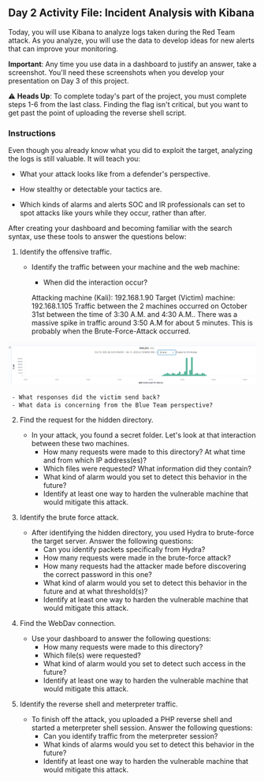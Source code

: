 ## Day 2 Activity File: Incident Analysis with Kibana


Today, you will use Kibana to analyze logs taken during the Red Team attack. As you analyze, you will use the data to develop ideas for new alerts that can improve your monitoring.

**Important**: Any time you use data in a dashboard to justify an answer, take a screenshot. You'll need these screenshots when you develop your presentation on Day 3 of this project.

:warning: **Heads Up**: To complete today's part of the project, you must complete steps 1-6 from the last class. Finding the flag isn't critical, but you want to get past the point of uploading the reverse shell script.

### Instructions

Even though you already know what you did to exploit the target, analyzing the logs is still valuable. It will teach you:
- What your attack looks like from a defender's perspective.

- How stealthy or detectable your tactics are.

- Which kinds of alarms and alerts SOC and IR professionals can set to spot attacks like yours while they occur, rather than after.

After creating your dashboard and becoming familiar with the search syntax, use these tools to answer the questions below:


1. Identify the offensive traffic.
   - Identify the traffic between your machine and the web machine:
     - When did the interaction occur?
     
     Attacking machine (Kali): 192.168.1.90		Target (Victim) machine: 192.168.1.105
Traffic between the 2 machines occurred on October 31st between the time of 3:30 A.M. and 4:30 A.M.. There was a massive spike in traffic around 3:50 A.M for about 5 minutes. This is probably when the Brute-Force-Attack occurred.

![](screenshots/Day2_Traffic_during_day.PNG)

     - What responses did the victim send back?
     - What data is concerning from the Blue Team perspective?

2. Find the request for the hidden directory.
   - In your attack, you found a secret folder. Let's look at that interaction between these two machines.
     - How many requests were made to this directory? At what time and from which IP address(es)?
     - Which files were requested? What information did they contain?
     - What kind of alarm would you set to detect this behavior in the future?
     - Identify at least one way to harden the vulnerable machine that would mitigate this attack.

3. Identify the brute force attack.
   - After identifying the hidden directory, you used Hydra to brute-force the target server. Answer the following questions:
     - Can you identify packets specifically from Hydra?
     - How many requests were made in the brute-force attack?
     - How many requests had the attacker made before discovering the correct password in this one?
     - What kind of alarm would you set to detect this behavior in the future and at what threshold(s)?
     - Identify at least one way to harden the vulnerable machine that would mitigate this attack.

4. Find the WebDav connection.
   - Use your dashboard to answer the following questions:
     - How many requests were made to this directory? 
     - Which file(s) were requested?
     - What kind of alarm would you set to detect such access in the future?
     - Identify at least one way to harden the vulnerable machine that would mitigate this attack.

5. Identify the reverse shell and meterpreter traffic.
   - To finish off the attack, you uploaded a PHP reverse shell and started a meterpreter shell session. Answer the following questions:
     - Can you identify traffic from the meterpreter session?
     - What kinds of alarms would you set to detect this behavior in the future?
     - Identify at least one way to harden the vulnerable machine that would mitigate this attack.
